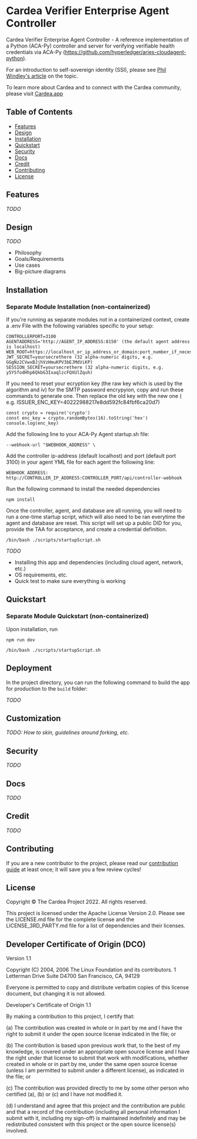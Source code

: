 # Cardea Verifier Enterprise Agent Controller
Cardea Verifier Enterprise Agent Controller - A reference implementation of a Python (ACA-Py) controller and server for verifying verifiable health credentials via ACA-Py (https://github.com/hyperledger/aries-cloudagent-python). 

For an introduction to self-sovereign identity (SSI), please see [Phil Windley's article](https://www.windley.com/archives/2018/09/multi-source_and_self-sovereign_identity.shtml) on the topic.

To learn more about Cardea and to connect with the Cardea community, please visit [Cardea.app](https://cardea.app)

## Table of Contents

- [Features](#background)
- [Design](#install)
- [Installation](#install)
- [Quickstart](#usage)
- [Security](#security)
- [Docs](#api)
- [Credit](#credit)
- [Contributing](#contributing)
- [License](#license)

## Features

_TODO_

## Design

_TODO_

* Philosophy
* Goals/Requirements
* Use cases
* Big-picture diagrams

## Installation

### Separate Module Installation (non-containerized)
If you're running as separate modules not in a containerized context, create a .env File with the following variables specific to your setup:
```
CONTROLLERPORT=3100
AGENTADDRESS='http://AGENT_IP_ADDRESS:8150' (the default agent address is localhost)
WEB_ROOT=https://localhost_or_ip_address_or_domain:port_number_if_necessary/
JWT_SECRET=yoursecrethere (32 alpha-numeric digits, e.g. GGgNz2CVwxBJjhVzHmuKPV3bEJMdViKP)
SESSION_SECRET=yoursecrethere (32 alpha-numeric digits, e.g. y5YSfodHhp6QkbG3IxaqlzcFQXUlZquh)
```

If you need to reset your ecryption key (the raw key which is used by the algorithm and iv) for the SMTP password encrypyion, copy and run these commands to generate one. Then replace the old key with the new one ( e.g. ISSUER_ENC_KEY=40222988217e8dd592fc84fbf6ca20d7) 

```
const crypto = require('crypto')
const enc_key = crypto.randomBytes(16).toString('hex')
console.log(enc_key)
```

Add the following line to your ACA-Py Agent startup.sh file:
```
--webhook-url "$WEBHOOK_ADDRESS" \
```

Add the controller ip-address (default localhost) and port (default port 3100) in your agent YML file for each agent the following line:
```
WEBHOOK_ADDRESS: http://CONTROLLER_IP_ADDRESS:CONTROLLER_PORT/api/controller-webhook
```

Run the following command to install the needed dependencies
```
npm install
```

Once the controller, agent, and database are all running, you will need to run a one-time startup script, which will also need to be ran everytime the agent and database are reset. This script will set up a public DID for you, provide the TAA for acceptance, and create a credential definition.
```
/bin/bash ./scripts/startupScript.sh
```

_TODO_

* Installing this app and dependencies (including cloud agent, network, etc.)
* OS requirements, etc.
* Quick test to make sure everything is working

## Quickstart

### Separate Module Quickstart (non-containerized)
Upon installation, run
```
npm run dev

/bin/bash ./scripts/startupScript.sh
```

## Deployment

In the project directory, you can run the following command to build the app for production to the `build` folder:

_TODO_

## Customization

_TODO: How to skin, guidelines around forking, etc._

## Security

_TODO_

## Docs

_TODO_

## Credit

_TODO_

## Contributing

If you are a new contributor to the project, please read our [contribution guide](./CONTRIBUTING.md) at least once; it will save you a few review cycles!

## License

Copyright © The Cardea Project 2022. All rights reserved. 

This project is licensed under the Apache License Version 2.0. Please see the LICENSE.md file for the complete license and the LICENSE_3RD_PARTY.md file for a list of dependencies and their licenses.

## Developer Certificate of Origin (DCO)

Version 1.1

Copyright (C) 2004, 2006 The Linux Foundation and its contributors.
1 Letterman Drive
Suite D4700
San Francisco, CA, 94129

Everyone is permitted to copy and distribute verbatim copies of this
license document, but changing it is not allowed.

Developer's Certificate of Origin 1.1

By making a contribution to this project, I certify that:

(a) The contribution was created in whole or in part by me and I
   have the right to submit it under the open source license
   indicated in the file; or

(b) The contribution is based upon previous work that, to the best
   of my knowledge, is covered under an appropriate open source
   license and I have the right under that license to submit that
   work with modifications, whether created in whole or in part
   by me, under the same open source license (unless I am
   permitted to submit under a different license), as indicated
   in the file; or

(c) The contribution was provided directly to me by some other
   person who certified (a), (b) or (c) and I have not modified
   it.

(d) I understand and agree that this project and the contribution
   are public and that a record of the contribution (including all
   personal information I submit with it, including my sign-off) is
   maintained indefinitely and may be redistributed consistent with
   this project or the open source license(s) involved.
